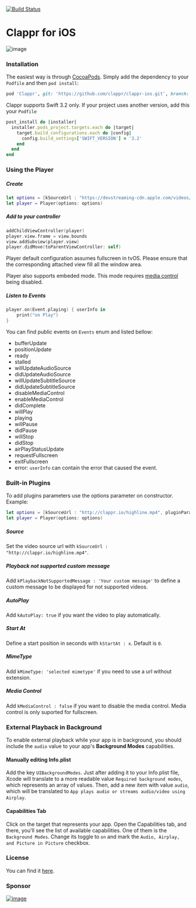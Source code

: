 [![Build Status](https://travis-ci.org/clappr/clappr-ios.svg?branch=master)](https://travis-ci.org/clappr/clappr-ios)

# Clappr for iOS

![image](https://cloud.githubusercontent.com/assets/1156242/16349649/54f233e2-3a30-11e6-98e4-42eb5284b730.png)

### Installation

The easiest way is through [CocoaPods](http://cocoapods.org). Simply add the dependency to your `Podfile` and then `pod install`:

```ruby
pod 'Clappr', git: 'https://github.com/clappr/clappr-ios.git', branch: 'tvos'
```
Clappr supports Swift 3.2 only. If your project uses another version, add this your `Podfile`

```ruby
post_install do |installer|
  installer.pods_project.targets.each do |target|
    target.build_configurations.each do |config|
      config.build_settings['SWIFT_VERSION'] = '3.2'
    end
  end
end

```

### Using the Player

##### Create
```swift
let options = [kSourceUrl : "https://devstreaming-cdn.apple.com/videos/streaming/examples/img_bipbop_adv_example_ts/master.m3u8"]
let player = Player(options: options)
```

##### Add to your controller

```swift
addChildViewController(player)
player.view.frame = view.bounds
view.addSubview(player.view)
player.didMove(toParentViewController: self)
```
Player default configuration assumes fullscreen in tvOS. Please ensure that the corresponding attached view fill all the window area.

Player also supports embeded mode. This mode requires [media control](#media-control)  being disabled.

##### Listen to Events

```swift
player.on(Event.playing) { userInfo in
    print("on Play")
}
```

You can find public events on `Events` enum and listed bellow:

* bufferUpdate
* positionUpdate
* ready
* stalled
* willUpdateAudioSource
* didUpdateAudioSource
* willUpdateSubtitleSource
* didUpdateSubtitleSource
* disableMediaControl
* enableMediaControl
* didComplete
* willPlay
* playing
* willPause
* didPause
* willStop
* didStop
* airPlayStatusUpdate
* requestFullscreen
* exitFullscreen
* error: `userInfo` can contain the error that caused the event.

### Built-in Plugins

To add plugins parameters use the options parameter on constructor. Example:

```Swift
let options = [kSourceUrl : "http://clappr.io/highline.mp4", pluginParameter1: "value1", pluginParameter2: true]
let player = Player(options: options)
```
##### Source
Set the video source url with `kSourceUrl : "http://clappr.io/highline.mp4"`.

##### Playback not supported custom message
Add `kPlaybackNotSupportedMessage : 'Your custom message'` to define a custom message to be displayed for not supported videos.

##### AutoPlay
Add `kAutoPlay: true` if you want the video to play automatically.

##### Start At
Define a start position in seconds with `kStartAt : x`. Default is `0`.

##### MimeType
Add `kMimeType: 'selected mimetype'` if you need to use a url without extension.

##### Media Control
Add `kMediaControl : false` if you want to disable the media control. Media control is only suported for fullscreen.

### External Playback in Background
To enable external playback while your app is in background, you should include the `audio` value to your app's **Background Modes** capabilities.

#### Manually editing Info.plist
Add the key `UIBackgroundModes`. Just after adding it to your Info.plist file, Xcode will translate to a more readable value `Required background modes`, which represents an array of values. Then, add a new item with value `audio`, which will be translated to `App plays audio or streams audio/video using Airplay`.

#### Capabilities Tab
Click on the target that represents your app. Open the Capabilities tab, and there, you'll see the list of available capabilities. One of them is the `Background Modes`. Change its toggle to `on` and mark the `Audio, Airplay, and Picture in Picture` checkbox.


### License

You can find it [here](https://github.com/clappr/clappr-ios/blob/master/LICENSE).


### Sponsor

[![image](https://cloud.githubusercontent.com/assets/244265/5900100/ef156258-a54b-11e4-9862-7e5851ed9b81.png)](http://globo.com)
